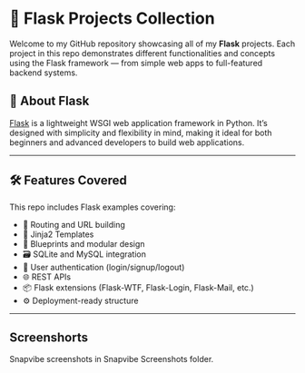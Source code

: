 # 🧪 Flask Projects Collection

Welcome to my GitHub repository showcasing all of my **Flask** projects. Each project in this repo demonstrates different functionalities and concepts using the Flask framework — from simple web apps to full-featured backend systems.

## 🚀 About Flask

[Flask](https://flask.palletsprojects.com/) is a lightweight WSGI web application framework in Python. It’s designed with simplicity and flexibility in mind, making it ideal for both beginners and advanced developers to build web applications.

---

## 🛠 Features Covered

This repo includes Flask examples covering:

- 🔄 Routing and URL building  
- 🎨 Jinja2 Templates  
- 🧩 Blueprints and modular design  
- 🗃️ SQLite and MySQL integration  
- 🔐 User authentication (login/signup/logout)  
- 🌐 REST APIs  
- 📦 Flask extensions (Flask-WTF, Flask-Login, Flask-Mail, etc.)  
- ⚙️ Deployment-ready structure

---

## Screenshorts

Snapvibe screenshots in Snapvibe Screenshots folder.
